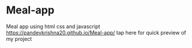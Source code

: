 # Meal-app
Meal app using html css and javascript
https://pandeykrishna20.github.io/Meal-app/ tap here for quick preview of my project
